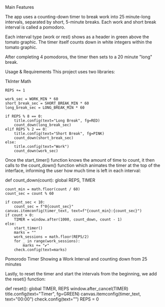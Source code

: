 Main Features

The app uses a counting-down timer to break work into 25 minute-long intervals, separated by short, 5-minute breaks. Each work and short break interval is called a pomodoro.

Each interval type (work or rest) shows as a header in green above the tomato graphic. The timer itself counts down in white integers within the tomato graphic.

After completing 4 pomodoros, the timer then sets to a 20 minute "long" break.

Usage & Requirements
This project uses two libraries:


TkInter
Math

    REPS += 1

    work_sec = WORK_MIN * 60
    short_break_sec = SHORT_BREAK_MIN * 60
    long_break_sec = LONG_BREAK_MIN * 60

    if REPS % 8 == 0:
        title.config(text="Long Break", fg=RED)
        count_down(long_break_sec)
    elif REPS % 2 == 0:
        title.config(text="Short Break", fg=PINK)
        count_down(short_break_sec)
    else:
        title.config(text="Work")
        count_down(work_sec)
Once the start_timer() function knows the amount of time to count, it then calls to the count_down() function which animates the timer at the top of the interface, informing the user how much time is left in each interval:

def count_down(count):
    global REPS, TIMER

    count_min = math.floor(count / 60)
    count_sec = count % 60

    if count_sec < 10:
        count_sec = f"0{count_sec}"
    canvas.itemconfig(timer_text, text=f"{count_min}:{count_sec}")
    if count > 0:
        TIMER = window.after(1000, count_down, count - 1)
    else:
        start_timer()
        marks = ""
        work_sessions = math.floor(REPS/2)
        for _ in range(work_sessions):
            marks += "✔"
        check.config(text=marks)
Pomorodo Timer Showing a Work Interval and counting down from 25 minutes

Lastly, to reset the timer and start the intervals from the beginning, we add the reset() function:

def reset():
    global TIMER, REPS
    window.after_cancel(TIMER)
    title.config(text="Timer", fg=GREEN)
    canvas.itemconfig(timer_text, text="00:00")
    check.config(text="")
    REPS = 0
